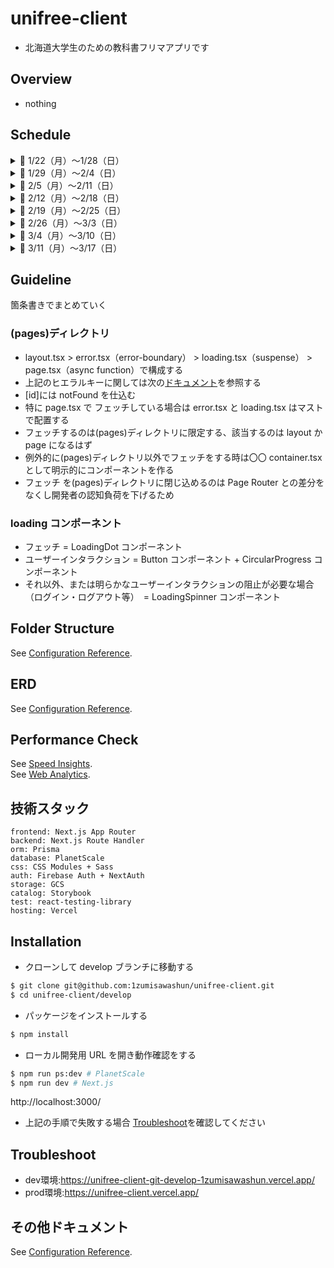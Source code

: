 # unifree-client

- 北海道大学生のための教科書フリマアプリです

## Overview

- nothing

## Schedule

<details>
<summary>🔷 1/22（月）〜1/28（日）</summary>

- ✅ 環境構築・基盤開発（リンター設定・ディレクトリ構成の考案・技術選定 etc）
- ✅ atoms・molecules 単位のコンポーネントの実装
- ✅ 最低限先方に見せられるだけの UI を整える
- ✅ Stripe で購入導線を整える（Stripe + use-shopping-cart）
- ✅ ログイン・ログアウト・ログイン中の状態管理を可能にする（FirebaseAuth・NextAuth）
- ✅ 基本的な sp 対応をする

</details>

<details>
<summary>🔷 1/29（月）〜2/4（日）</summary>

- ✅ 画像アップロードの機能の実装（GCS 連携）
- ✅ Product と User の CRUD 機能の実装
- ✅ UI のアップデート（トースト等）
- ✅ 全体的なコードのリファクタリング
- ✅ Prisma スキーマの骨子を作成

</details>

<details>
<summary>🔷 2/5（月）〜2/11（日）</summary>

- ✅ PlanetScale + Prisma を連携させて RDB を組む
- ✅ Prisma スキーマ作成
- ✅ DM 機能の実装
- ✅ Product, User, Match, Message の CRUD API 繋ぎ込み
- ✅ その他 UI 改修
- ✅ next-auth の改修（ログインユーザーで操作可能なバリデーションの実装）

</details>

<details>
<summary>🔷 2/12（月）〜2/18（日）</summary>

- ✅ Vercel へのデプロイ
- ✅ 商品一覧の検索機能
- ✅ プロダクトカードの大学名の繋ぎ込み
- ✅ カートアイテムのリンク先改修、Card（List, Item）にまとめる
- ✅ Match をマイページに移行させる（全体的なマイページの UI 改修）
- ✅ マッチした後の FixedFooter の disable にする
- ✅ フェッチ系の関数を hooks ディレクトリに移行する
- ✅ パネルコンポーネントをいい感じに使い回す（shape）
- ✅ 異常系の UI 差し込み（Empty, Error）
- ✅ フェッチコンポーネントを Suspense でラップする。（これ今回のサバコン戦略的に loading.tsx で良い気がしてきた）
- ✅ 再度 sp 画面の確認をする
- ✅ error.tsx の UI 改修
- ✅ faker.js の導入
- ✅ prisma-erd-generate の導入

</details>

<details>
<summary>🔷 2/19（月）〜2/25（日）</summary>

- ✅ server-action へのリプレイス（責務わけのために中止・match と message だけ対応済み）
- ✅ icon を hero-icon にする。たしかツリーシェイキングの対応されていたはず。
- ✅ badge ui, tooltip, toast の作成と改修
- ✅ withAuth で未ログインユーザーのハンドリングを実装した
- ✅ DM 機能に http 変換を加える
- ✅ 一覧の順番を新しい順にする、出品日の追加
- ✅ 画像が伸びるバグ？制限が不明、おそらく cart？
- ✅ header のバッジの api を繋ぎこむ + DM のアイコンを変える
- ✅ 出品から 1 週間以内なら NEW のラベルを付与する

</details>

<details>
<summary>🔷 2/26（月）〜3/3（日）</summary>

- ✅ カテゴリーを日本語に変換する
- ✅ カートを非表示にする
- ✅ どれをサムネイルにするのかの判定を実装する →DD で実装した
- ✅ 入力バリデーションのハンドリング実装
- ✅ create・edit でフォームをリセットする
- ✅ ブラウザで警告が出ていたので product-form の isSp を削除して改修する
- ✅ ロゴを正式なものに差し替え
- ✅ planet-scale の branching 機能を対応する
- ✅ メッセージの通知機能（messages に read をつける）ということはヘッダーにベルアイコンを仕込む必要があるのか、header のベルからマイページマッチに遷移させる
  - https://zenn.dev/catnose99/scraps/468bedaab6dbe3ecfcae
- ✅ match テーブルに createdAt を追加する
- ✅ product-card のオーバーレイを改修する
- ✅ 検索のパワーアップ（name と category で検索絞り込みできるようにした）
- ✅ パフォーマンスチューニング（リージョン変更とか）
- ✅ stroy-book の panel と dropdown-menu どうするか問題
- ✅ リポジトリをプライベートにする
- ✅ ogp 対応の骨子に着手
- ✅ develop 環境の作成

</details>

<details>
<summary>🔷 3/4（月）〜3/10（日）</summary>

- ✅ マイページ編集のフォームのバリデーションを改修する
- ✅ RTL の導入
- ✅ cloudflare でドメインを取る
- ✅ OGP 対応とか、メタデータの改修
- ✅ ga4（セットアップまでは完了）
- ✅ 詳細画面に notFound()を加える

</details>

<details>
<summary>🔷 3/11（月）〜3/17（日）</summary>

- ios safariでログインできない問題
  - https://github.com/firebase/firebase-js-sdk/issues/6716
  - https://mackee.hatenablog.com/entry/perl-advent-calendar-2022-day9
  - これ関係なしにクッキー消してログインすると再現できるかもしれない
- match-detail に has セレクターを加える改修
- input-select の placeholder に has not を加える
- match に productId を加えないと破綻しそう
- send-grid で email する
- stripe で購入導線を整える
- VRT の導入
- next.js の production check をやってみる
  - https://nextjs.org/docs/app/building-your-application/deploying/production-checklist
  - https://vercel.com/blog/guide-to-fast-websites-with-next-js-tips-for-maximizing-server-speeds

</details>

## Guideline

箇条書きでまとめていく

### (pages)ディレクトリ

- layout.tsx > error.tsx（error-boundary） > loading.tsx（suspense） > page.tsx（async function）で構成する
- 上記のヒエラルキーに関しては次の[ドキュメント](https://nextjs.org/docs/app/building-your-application/routing#component-hierarchy)を参照する
- [id]には notFound を仕込む
- 特に page.tsx で フェッチしている場合は error.tsx と loading.tsx はマストで配置する
- フェッチするのは(pages)ディレクトリに限定する、該当するのは layout か page になるはず
- 例外的に(pages)ディレクトリ以外でフェッチをする時は〇〇 container.tsx として明示的にコンポーネントを作る
- フェッチ を(pages)ディレクトリに閉じ込めるのは Page Router との差分をなくし開発者の認知負荷を下げるため

### loading コンポーネント

- フェッチ = LoadingDot コンポーネント
- ユーザーインタラクション = Button コンポーネント + CircularProgress コンポーネント
- それ以外、または明らかなユーザーインタラクションの阻止が必要な場合（ログイン・ログアウト等）　= LoadingSpinner コンポーネント

## Folder Structure

See [Configuration Reference](https://github.com/1zumisawashun/folder-structure-template).

## ERD

See [Configuration Reference](https://github.com/1zumisawashun/unifree-client/blob/main/prisma/scheme.md).

## Performance Check

See [Speed Insights](https://vercel.com/1zumisawashun/unifree-client/speed-insights).  
See [Web Analytics](https://vercel.com/1zumisawashun/unifree-client/analytics).

## 技術スタック

```
frontend: Next.js App Router
backend: Next.js Route Handler
orm: Prisma
database: PlanetScale
css: CSS Modules + Sass
auth: Firebase Auth + NextAuth
storage: GCS
catalog: Storybook
test: react-testing-library
hosting: Vercel
```

## Installation

- クローンして develop ブランチに移動する

```bash
$ git clone git@github.com:1zumisawashun/unifree-client.git
$ cd unifree-client/develop
```

- パッケージをインストールする

```bash
$ npm install
```

- ローカル開発用 URL を開き動作確認をする

```bash
$ npm run ps:dev # PlanetScale
$ npm run dev # Next.js
```

http://localhost:3000/

- 上記の手順で失敗する場合 [Troubleshoot](#Troubleshoot)を確認してください

## Troubleshoot

- dev環境:https://unifree-client-git-develop-1zumisawashun.vercel.app/
- prod環境:https://unifree-client.vercel.app/

## その他ドキュメント

See [Configuration Reference](https://nextjs.org/).
